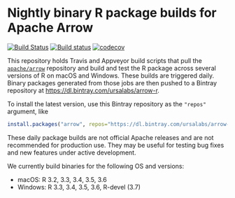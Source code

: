 # Nightly binary R package builds for Apache Arrow

[![Build Status](https://travis-ci.org/ursa-labs/arrow-r-nightly.png?branch=master)](https://travis-ci.org/ursa-labs/arrow-r-nightly) [![Build status](https://ci.appveyor.com/api/projects/status/ume8udm5r26u2c9l/branch/master?svg=true)](https://ci.appveyor.com/project/nealrichardson/arrow-r-nightly-yxl55/branch/master) [![codecov](https://codecov.io/gh/ursa-labs/arrow-r-nightly/branch/master/graph/badge.svg)](https://codecov.io/gh/ursa-labs/arrow-r-nightly)

This repository holds Travis and Appveyor build scripts that pull the [`apache/arrow`](https://github.com/apache/arrow) repository and build and test the R package across several versions of R on macOS and Windows. These builds are triggered daily. Binary packages generated from those jobs are then pushed to a Bintray repository at https://dl.bintray.com/ursalabs/arrow-r.

To install the latest version, use this Bintray repository as the `"repos"` argument, like

```r
install.packages("arrow", repos="https://dl.bintray.com/ursalabs/arrow-r")
```

These daily package builds are not official Apache releases and are not recommended for production use. They may be useful for testing bug fixes and new features under active development.

We currently build binaries for the following OS and versions:

* macOS: R 3.2, 3.3, 3.4, 3.5, 3.6
* Windows: R 3.3, 3.4, 3.5, 3.6, R-devel (3.7)
